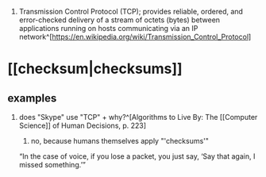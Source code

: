 1. Transmission Control Protocol (TCP); provides reliable, ordered, and error-checked delivery of a stream of octets (bytes) between applications running on hosts communicating via an IP network^[https://en.wikipedia.org/wiki/Transmission_Control_Protocol]

# [[checksum|checksums]]
## examples
1. does "Skype" use "TCP" + why?^[Algorithms to Live By: The [[Computer Science]] of Human Decisions, p. 223]
	1. no, because humans themselves apply "'checksums'"

	“In the case of voice, if you lose a packet, you just say, ‘Say that again, I missed something.’”